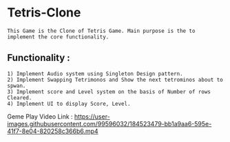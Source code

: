 # Tetris-Clone
    This Game is the Clone of Tetris Game. Main purpose is the to implement the core functionality.

## Functionality :
    1) Implement Audio system using Singleton Design pattern.
    2) Implement Swapping Tetrimonos and Show the next tetrominos about to spwan.
    3) Implement score and Level system on the basis of Number of rows Cleared.
    4) Implement UI to display Score, Level.
    
Geme Play Video Link : https://user-images.githubusercontent.com/99596032/184523479-bb1a9aa6-595e-41f7-8e04-820258c366b6.mp4


